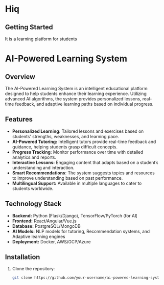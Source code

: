 # Hiq

## Getting Started

It is a learning platform for students
# AI-Powered Learning System

## Overview

The AI-Powered Learning System is an intelligent educational platform designed to help students enhance their learning experience. Utilizing advanced AI algorithms, the system provides personalized lessons, real-time feedback, and adaptive learning paths based on individual progress.

## Features

- **Personalized Learning:** Tailored lessons and exercises based on students' strengths, weaknesses, and learning pace.
- **AI-Powered Tutoring:** Intelligent tutors provide real-time feedback and guidance, helping students grasp difficult concepts.
- **Progress Tracking:** Monitor performance over time with detailed analytics and reports.
- **Interactive Lessons:** Engaging content that adapts based on a student’s understanding and interaction.
- **Smart Recommendations:** The system suggests topics and resources to improve understanding based on past performance.
- **Multilingual Support:** Available in multiple languages to cater to students worldwide.
  
## Technology Stack

- **Backend:** Python (Flask/Django), TensorFlow/PyTorch (for AI)
- **Frontend:** React/Angular/Vue.js
- **Database:** PostgreSQL/MongoDB
- **AI Models:** NLP models for tutoring, Recommendation systems, and Adaptive learning engines
- **Deployment:** Docker, AWS/GCP/Azure

## Installation

1. Clone the repository:
   ```bash
   git clone https://github.com/your-username/ai-powered-learning-system.git

